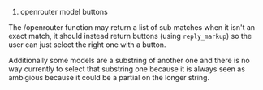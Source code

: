 1. openrouter model buttons

The /openrouter function may return a list of sub matches when it isn't an exact match, it should instead return buttons (using `reply_markup`) so the user can just select the right one with a button.

Additionally some models are a substring of another one and there is no way currently to select that substring one because it is always seen as ambigious because it could be a partial on the longer string.